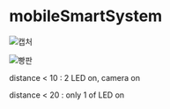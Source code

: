 # mobileSmartSystem

![캡처](https://github.com/Jun-Young-Seo/mobileSmartSystem/assets/128452954/ec44c4c2-bfce-45dd-af6f-0e0540a1113c)

![빵판](https://github.com/Jun-Young-Seo/mobileSmartSystem/assets/128452954/a5e51a9d-de34-4bc3-ac97-50c51b0e63ca)


distance < 10 : 2 LED on, camera on

distance < 20 : only 1 of LED on
